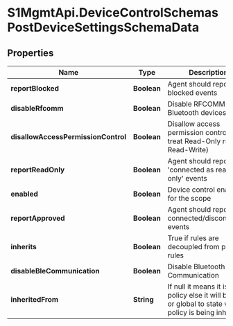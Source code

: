 # S1MgmtApi.DeviceControlSchemasPostDeviceSettingsSchemaData

## Properties
Name | Type | Description | Notes
------------ | ------------- | ------------- | -------------
**reportBlocked** | **Boolean** | Agent should report blocked events | [optional] 
**disableRfcomm** | **Boolean** | Disable RFCOMM for Bluetooth devices | [optional] 
**disallowAccessPermissionControl** | **Boolean** | Disallow access permission control (i.e. treat Read-Only rules as Read-Write) | [optional] 
**reportReadOnly** | **Boolean** | Agent should report 'connected as read-only' events | [optional] 
**enabled** | **Boolean** | Device control enabled for the scope | [optional] 
**reportApproved** | **Boolean** | Agent should report connected/disconnected events | [optional] 
**inherits** | **Boolean** | True if rules are decoupled from parent rules | [optional] 
**disableBleCommunication** | **Boolean** | Disable Bluetooth LE Communication | [optional] 
**inheritedFrom** | **String** | If null it means it is own policy else it will be site or global to state which policy is being inherited. | [optional] 


